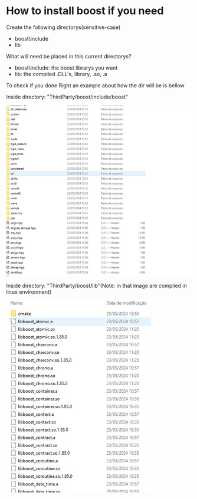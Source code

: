 # How to install boost if you need

Create the following directorys(sensitive-case)

- boost\include
- lib

What will need be placed in this current directorys?
- boost\include: the boost librarys you want
- lib: the compiled .DLL's, library, .so, .a

To check if you done Right an example about how the dir will be is bellow

Inside directory: "ThirdParty/boost/include/boost"

![alt Boost dir](boost-include.JPG)

Inside directory: "ThirdParty/boost/lib"(Note: in that image are compiled in linux environment)

![alt Boost Lib dir](boost-lib.JPG)